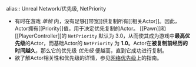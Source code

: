 alias:: Unreal Network/优先级, NetPriority

- 有时在游戏 *单帧* 内，没有足够[[带宽]]供复制所有[[相关Actor]]。因此，Actor拥有[[Priority]]值，用于决定优先复制的Actor。
  [[Pawn]]和[[PlayerController]]的 `NetPriority` 默认为 3.0，从而使其成为游戏中**最高优先级**的Actor，而基础Actor的 `NetPriority` 为 **1.0**。Actor在**被复制前经历的时间越久**，那么它的优先级 *优先级* 便越高，直到它成功进行复制。
- 欲了解Actor相关性和优先级的详情，参见[网络优先级](https://docs.unrealengine.com/5.3/zh-CN/actor-relevancy-and-priority-in-unreal-engine)上的指南。